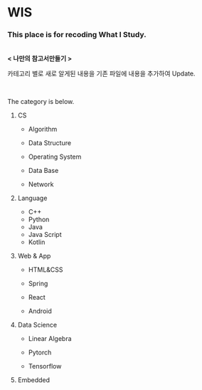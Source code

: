# WIS

### This place is for recoding What I Study.

<br/>**< 나만의 참고서만들기 >**

카테고리 별로 새로 알게된 내용을 기존 파일에 내용을 추가하여 Update.

<br/>

The category is below.



1. CS

   - Algorithm

   - Data Structure

   - Operating System

   - Data Base

   - Network

     

2. Language

   - C++
   - Python
   - Java
   - Java Script
   - Kotlin

   

3. Web & App

   - HTML&CSS

   - Spring

   - React

   - Android

     

4. Data Science

   - Linear Algebra

   - Pytorch

   - Tensorflow
     
     

5. Embedded
